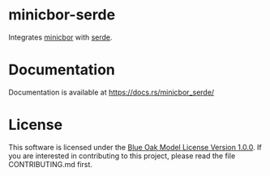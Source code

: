 # minicbor-serde

Integrates [minicbor][1] with [serde][2].

# Documentation

Documentation is available at <https://docs.rs/minicbor_serde/>

# License

This software is licensed under the [Blue Oak Model License Version 1.0.0][3].
If you are interested in contributing to this project, please read the file
CONTRIBUTING.md first.

[1]: https://crates.io/crates/minicbor
[2]: https://crates.io/crates/serde
[3]: https://blueoakcouncil.org/license/1.0.0
